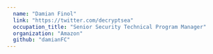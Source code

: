 ```yaml
---
  name: "Damian Finol"
  link: "https://twitter.com/decryptsea"
  occupation_title: "Senior Security Technical Program Manager"
  organization: "Amazon"
  github: "damianFC"
---
```

